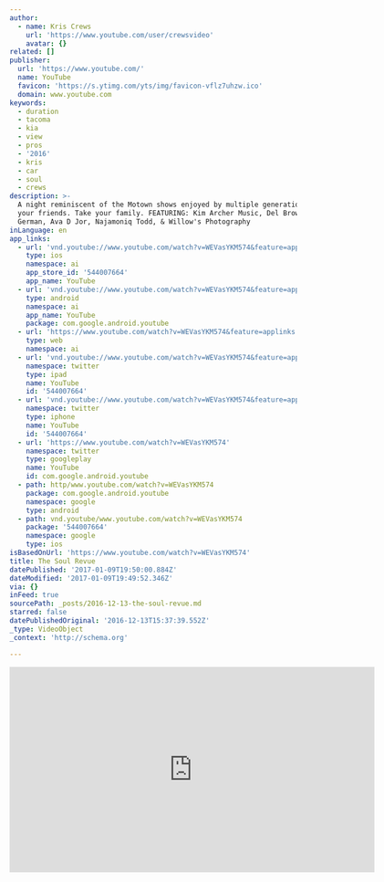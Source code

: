 ```yaml
---
author:
  - name: Kris Crews
    url: 'https://www.youtube.com/user/crewsvideo'
    avatar: {}
related: []
publisher:
  url: 'https://www.youtube.com/'
  name: YouTube
  favicon: 'https://s.ytimg.com/yts/img/favicon-vflz7uhzw.ico'
  domain: www.youtube.com
keywords:
  - duration
  - tacoma
  - kia
  - view
  - pros
  - '2016'
  - kris
  - car
  - soul
  - crews
description: >-
  A night reminiscent of the Motown shows enjoyed by multiple generations. Take
  your friends. Take your family. FEATURING: Kim Archer Music, Del Brown, Ricky
  German, Ava D Jor, Najamoniq Todd, & Willow's Photography
inLanguage: en
app_links:
  - url: 'vnd.youtube://www.youtube.com/watch?v=WEVasYKM574&feature=applinks'
    type: ios
    namespace: ai
    app_store_id: '544007664'
    app_name: YouTube
  - url: 'vnd.youtube://www.youtube.com/watch?v=WEVasYKM574&feature=applinks'
    type: android
    namespace: ai
    app_name: YouTube
    package: com.google.android.youtube
  - url: 'https://www.youtube.com/watch?v=WEVasYKM574&feature=applinks'
    type: web
    namespace: ai
  - url: 'vnd.youtube://www.youtube.com/watch?v=WEVasYKM574&feature=applinks'
    namespace: twitter
    type: ipad
    name: YouTube
    id: '544007664'
  - url: 'vnd.youtube://www.youtube.com/watch?v=WEVasYKM574&feature=applinks'
    namespace: twitter
    type: iphone
    name: YouTube
    id: '544007664'
  - url: 'https://www.youtube.com/watch?v=WEVasYKM574'
    namespace: twitter
    type: googleplay
    name: YouTube
    id: com.google.android.youtube
  - path: http/www.youtube.com/watch?v=WEVasYKM574
    package: com.google.android.youtube
    namespace: google
    type: android
  - path: vnd.youtube/www.youtube.com/watch?v=WEVasYKM574
    package: '544007664'
    namespace: google
    type: ios
isBasedOnUrl: 'https://www.youtube.com/watch?v=WEVasYKM574'
title: The Soul Revue
datePublished: '2017-01-09T19:50:00.884Z'
dateModified: '2017-01-09T19:49:52.346Z'
via: {}
inFeed: true
sourcePath: _posts/2016-12-13-the-soul-revue.md
starred: false
datePublishedOriginal: '2016-12-13T15:37:39.552Z'
_type: VideoObject
_context: 'http://schema.org'

---
```

<iframe src="https://cdn.embedly.com/widgets/media.html?src=https%3A%2F%2Fwww.youtube.com%2Fembed%2FWEVasYKM574%3Ffeature%3Doembed&amp;url=http%3A%2F%2Fwww.youtube.com%2Fwatch%3Fv%3DWEVasYKM574&amp;image=https%3A%2F%2Fi.ytimg.com%2Fvi%2FWEVasYKM574%2Fhqdefault.jpg&amp;key=b7d04c9b404c499eba89ee7072e1c4f7&amp;type=text%2Fhtml&amp;schema=youtube" width="640" height="360" scrolling="no" frameborder="0" allowfullscreen="" style=""></iframe>